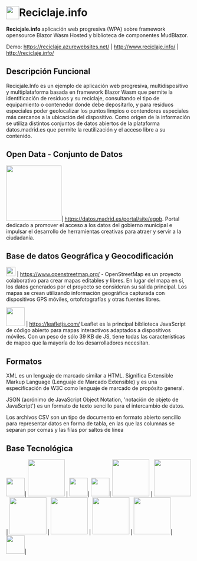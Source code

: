 # <img src="https://reciclaje.azurewebsites.net/content/img/Icon-Reciclaje-Info.svg" width="35" style="float:left;"> Reciclaje.info
<strong>Recicjale.info </strong> aplicación web progresiva (WPA) sobre framework opensource Blazor Wasm Hosted y biblioteca de componentes MudBlazor.

Demo: https://reciclaje.azurewebsites.net/  | http://www.reciclaje.info/ | http://reciclaje.info/


## Descripción Funcional
Recicjale.Info es un ejemplo de aplicación web progresiva, multidispositivo y multiplataforma basada en framework Blazor Wasm que permite la identificación de residuos y su reciclaje, consultando el tipo de equipamiento o contenedor donde debe depositarlo, y para residuos especiales poder geolocalizar los puntos limpios o contendores especiales más cercanos a la ubicación del dispositivo. 
Como origen de la información se utiliza distintos conjuntos de datos abiertos de la plataforma datos.madrid.es  que permite la reutilización y el acceso libre a su contenido.

## Open Data - Conjunto de Datos
<img src="https://datos.madrid.es/FwFront/portal_egob/new/img/portal_logo_h.png" width="150">|
https://datos.madrid.es/portal/site/egob. Portal dedicado a promover el acceso a los datos del gobierno municipal e impulsar el desarrollo de herramientas creativas para atraer y servir a la ciudadanía.
## Base de datos Geográfica y Geocodificación
<img src="https://www.openstreetmap.org/assets/osm_logo-d4979005d8a03d67bbf051b4e7e6ef1b26c6a34a5cd1b65908e2947c360ca391.svg" width="25"> | 
https://www.openstreetmap.org/ - OpenStreetMap es un proyecto colaborativo para crear mapas editables y libres. En lugar del mapa en sí, los datos generados por el proyecto se consideran su salida principal. Los mapas se crean utilizando información geográfica capturada con dispositivos GPS móviles, ortofotografías y otras fuentes libres.

<img src="https://www.vectorlogo.zone/logos/leafletjs/leafletjs-ar21.svg" width="50"> | https://leafletjs.com/
Leaflet es la principal biblioteca JavaScript de código abierto para mapas interactivos adaptados a dispositivos móviles. Con un peso de sólo 39 KB de JS, tiene todas las características de mapeo que la mayoría de los desarrolladores necesitan.

## Formatos


XML es un lenguaje de marcado similar a HTML. Significa Extensible Markup Language (Lenguaje de Marcado Extensible) y es una especificación de W3C como lenguaje de marcado de propósito general.

JSON (acrónimo de JavaScript Object Notation, 'notación de objeto de JavaScript') es un formato de texto sencillo para el intercambio de datos.

Los archivos CSV son un tipo de documento en formato abierto sencillo para representar datos en forma de tabla, en las que las columnas se separan por comas y las filas por saltos de línea







## Base Tecnológica

<img src="https://upload.wikimedia.org/wikipedia/commons/e/ee/.NET_Core_Logo.svg" width="50">| 
<img src="https://www.vectorlogo.zone/logos/webassembly/webassembly-ar21.svg" width="100"> |
<img src="https://raw.githubusercontent.com/simple-icons/simple-icons/master/icons/blazor.svg" width="50">|
<img src="https://user-images.githubusercontent.com/100622467/167579986-758db4a3-b124-4b04-9ed0-5059023558ca.png" width="50">| 
<img src="https://www.vectorlogo.zone/logos/microsoft_azure/microsoft_azure-ar21.svg" width="100"> |
<img src="https://www.vectorlogo.zone/logos/w3_css/w3_css-ar21.svg" width="100"> |
<img src="https://www.vectorlogo.zone/logos/w3_html5/w3_html5-ar21.svg" width="100"> |
<img src="https://www.vectorlogo.zone/logos/javascript/javascript-ar21.svg" width="100"> | 
<img src="https://www.vectorlogo.zone/logos/w3c_xml/w3c_xml-ar21.svg" width="100"> |
<img src="https://www.vectorlogo.zone/logos/json/json-ar21.svg" width="100">|
<img src="https://upload.wikimedia.org/wikipedia/commons/3/3d/Logo_CSV.svg" width="50">|


